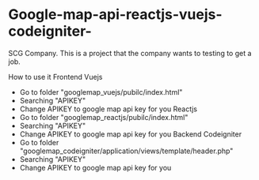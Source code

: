 # Google-map-api-reactjs-vuejs-codeigniter-
  SCG Company.
This is a project that the company wants to testing to get a job.

How to use it
Frontend
 Vuejs
   - Go to folder "googlemap_vuejs/pubilc/index.html"
   - Searching "APIKEY"
   - Change APIKEY to google map api key for you
 Reactjs
   - Go to folder "googlemap_reactjs/pubilc/index.html"
   - Searching "APIKEY"
   - Change APIKEY to google map api key for you
Backend
  Codeigniter
   - Go to folder "googlemap_codeigniter/application/views/template/header.php"
   - Searching "APIKEY"
   - Change APIKEY to google map api key for you
